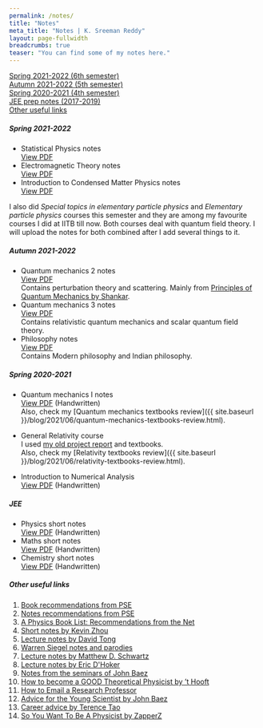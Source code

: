 ```yaml
---
permalink: /notes/
title: "Notes"
meta_title: "Notes | K. Sreeman Reddy"
layout: page-fullwidth
breadcrumbs: true
teaser: "You can find some of my notes here."
---
```

[Spring 2021-2022 (6th semester)](#spring-2021-2022)<br>
[Autumn 2021-2022 (5th semester)](#autumn-2021-2022)<br>
[Spring 2020-2021 (4th semester)](#spring-2020-2021)<br>
[JEE prep notes (2017-2019)](#jee)<br>
[Other useful links](#other-useful-links)

##### Spring 2021-2022
- Statistical Physics notes<br>
<a href='{{ site.baseurl }}/files/StatPhy.pdf' target="_blank">View PDF</a><br>
- Electromagnetic Theory notes<br>
<a href='{{ site.baseurl }}/files/EMT.pdf' target="_blank">View PDF</a><br>
- Introduction to Condensed Matter Physics notes<br>
<a href='{{ site.baseurl }}/files/CondMat.pdf' target="_blank">View PDF</a><br>

I also did *Special topics in elementary particle physics* and *Elementary particle physics* courses this semester and they are among my favourite courses I did at IITB till now. Both courses deal with quantum field theory. I will upload the notes for both combined after I add several things to it.
##### Autumn 2021-2022
- Quantum mechanics 2 notes<br>
<a href='{{ site.baseurl }}/files/QM2.pdf' target="_blank">View PDF</a><br>
Contains perturbation theory and scattering. Mainly from <a href='https://www.google.co.in/books/edition/Principles_of_Quantum_Mechanics/sDvrBwAAQBAJ?hl=en&gbpv=1&printsec=frontcover' target="_blank">Principles of Quantum Mechanics by Shankar</a>.<br>
- Quantum mechanics 3 notes<br>
<a href='{{ site.baseurl }}/files/QM3.pdf' target="_blank">View PDF</a><br>
Contains relativistic quantum mechanics and scalar quantum field theory.
- Philosophy notes<br>
<a href='{{ site.baseurl }}/files/Philosophy.pdf' target="_blank">View PDF</a><br>
Contains Modern philosophy and Indian philosophy.<br>
##### Spring 2020-2021

- Quantum mechanics I notes<br>
<a href='{{ site.baseurl }}/files/QM1.pdf' target="_blank">View PDF</a> (Handwritten)<br>
Also, check my [Quantum mechanics textbooks review]({{ site.baseurl }}/blog/2021/06/quantum-mechanics-textbooks-review.html).

- General Relativity course<br>
I used <a href='{{ site.baseurl }}/projects/#special-and-general-relativity-april-2020'>my old project report</a> and textbooks.<br>
Also, check my [Relativity textbooks review]({{ site.baseurl }}/blog/2021/06/relativity-textbooks-review.html).

- Introduction to Numerical Analysis<br>
<a href='{{ site.baseurl }}/files/NA.pdf' target="_blank">View PDF</a> (Handwritten)<br>
##### JEE
- Physics short notes<br>
<a href='{{ site.baseurl }}/files/P.pdf' target="_blank">View PDF</a> (Handwritten)<br>
- Maths short notes<br>
<a href='{{ site.baseurl }}/files/M.pdf' target="_blank">View PDF</a> (Handwritten)<br>
- Chemistry short notes<br>
<a href='{{ site.baseurl }}/files/C.pdf' target="_blank">View PDF</a> (Handwritten)<br>
##### Other useful links

1) <a href='https://physics.stackexchange.com/questions/12175/book-recommendations' target="_blank">Book recommendations from PSE</a><br>
2) <a href='https://physics.stackexchange.com/questions/101187/best-sets-of-physics-lecture-notes-and-articles' target="_blank">Notes recommendations from PSE</a><br>
3) <a href='https://math.ucr.edu/home/baez/physics/Administrivia/booklist.html' target="_blank">A Physics Book List: Recommendations from the Net
</a><br>
4) <a href='https://knzhou.github.io/#lectures' target="_blank">Short notes by Kevin Zhou</a><br>
5) <a href='http://www.damtp.cam.ac.uk/user/tong/teaching.html' target="_blank">Lecture notes by David Tong</a><br>
6) <a href='http://insti.physics.sunysb.edu/~siegel/' target="_blank">Warren Siegel notes and parodies</a><br>
7) <a href='https://scholar.harvard.edu/schwartz/teaching' target="_blank">Lecture notes by Matthew D. Schwartz </a><br>
8) <a href='https://www.pa.ucla.edu/faculty-websites/dhoker-lecture-notes.html' target="_blank">Lecture notes by Eric D'Hoker</a><br>
9) <a href='https://math.ucr.edu/home/baez/QG.html' target="_blank">Notes from the seminars of John Baez</a><br>
10) <a href='https://webspace.science.uu.nl/~gadda001/goodtheorist/index.html' target="_blank">How to become a
GOOD Theoretical Physicist by ’t Hooft</a><br>
11) <a href='https://ugr.ue.ucsc.edu/email' target="_blank">How to Email a Research Professor</a><br>
12) <a href='https://math.ucr.edu/home/baez/advice.html' target="_blank">Advice for the Young Scientist by John Baez</a><br>
13) <a href='https://terrytao.wordpress.com/career-advice/' target="_blank">Career advice by Terence Tao</a><br>
14) <a href='https://docs.google.com/document/d/1KBovBeg_kl6nAk8fTBYQdHMo8o3o0IgunPE3R7_OEHM/edit' target="_blank">So You Want To Be A Physicist by ZapperZ</a><br>

